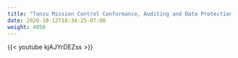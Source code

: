 ```yaml
---
title: "Tanzu Mission Control Conformance, Auditing and Data Protection"
date: 2020-10-12T18:34:25-07:00
weight: 4050
---
```

{{< youtube kjAJYrDEZss >}}
